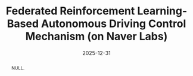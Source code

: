 ---
title: "Federated Reinforcement Learning-Based Autonomous Driving Control Mechanism (on Naver Labs)"
collection: publications
permalink: /publication/2024-ij5
date: 2025-12-31
venue: 'null'
# paperurl: ''
pubtype: 'international_journal'
# just display our icon symbols
link: 'https://www.naverlabs.com'
# code: 'https://github.com/FIVEYOUNGWOO/WiFiMobNet'
# github: 'https://github.com/FIVEYOUNGWOO/WiFiMobNet'
citation: '-. &quot;Federated Reinforcement Learning-Based Autonomous Driving Control Mechanism.&quot; 2025??. (<u>Status: In progress, ...</u>)'
excerpt_separator: ""
abstract: "NULL."
---